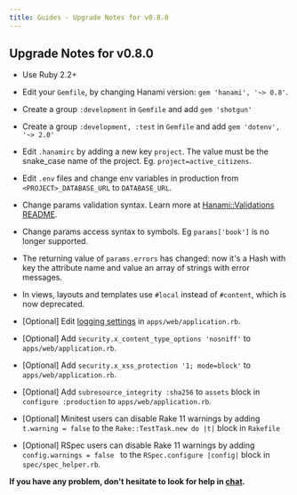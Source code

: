 ```yaml
---
title: Guides - Upgrade Notes for v0.8.0
---
```


## Upgrade Notes for v0.8.0

  * Use Ruby 2.2+

  * Edit your `Gemfile`, by changing Hanami version: `gem 'hanami', '~> 0.8'`.

  * Create a group `:development` in `Gemfile` and add `gem 'shotgun'`

  * Create a group `:development, :test` in `Gemfile` and add `gem 'dotenv', '~> 2.0'`

  * Edit `.hanamirc` by adding a new key `project`. The value must be the snake_case name of the project. Eg. <code>project=active\_citizens</code>.

  * Edit `.env` files and change env variables in production from `<PROJECT>_DATABASE_URL` to `DATABASE_URL`.

  * Change params validation syntax. Learn more at [Hanami::Validations README](https://github.com/hanami/validations#usage).

  * Change params access syntax to symbols. Eg `params['book']` is no longer supported.

  * The returning value of `params.errors` has changed: now it's a Hash with key the attribute name and value an array of strings with error messages.

  * In views, layouts and templates use `#local` instead of `#content`, which is now deprecated.

  * [Optional] Edit [logging settings](/guides/applications/logging) in `apps/web/application.rb`.

  * [Optional] Add `security.x_content_type_options 'nosniff'` to `apps/web/application.rb`.

  * [Optional] Add `security.x_xss_protection '1; mode=block'` to `apps/web/application.rb`.

  * [Optional] Add `subresource_integrity :sha256` to `assets` block in `configure :production` to `apps/web/application.rb`.

  * [Optional] Minitest users can disable Rake 11 warnings by adding `t.warning = false` to the `Rake::TestTask.new do |t|` block in `Rakefile`

  * [Optional] RSpec users can disable Rake 11 warnings by adding `config.warnings = false ` to the `RSpec.configure |config|` block in <code>spec/spec\_helper.rb</code>.

**If you have any problem, don't hesitate to look for help in [chat](http://chat.hanamirb.org).**
